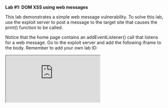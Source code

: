 **Lab #1: DOM XSS using web messages**

This lab demonstrates a simple web message vulnerability. To solve this lab, use the exploit server to post a message to the target site that causes the print() function to be called.

Notice that the home page contains an addEventListener() call that listens for a web message.
Go to the exploit server and add the following iframe to the body. Remember to add your own lab ID:

<iframe src="https://YOUR-LAB-ID.web-security-academy.net/" onload="this.contentWindow.postMessage('<img src=1 onerror=print()>','*')">
Store the exploit and deliver it to the victim.
When the iframe loads, the postMessage() method sends a web message to the home page. The event listener, which is intended to serve ads, takes the content of the web message and inserts it into the div with the ID ads. However, in this case it inserts our img tag, which contains an invalid src attribute. This throws an error, which causes the onerror event handler to execute our payload.
